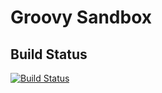 # Groovy Sandbox

## Build Status
[![Build Status](https://travis-ci.org/tzoght/sandbox-groovy.svg?branch=master)](https://travis-ci.org/tzoght/sandbox-groovy)